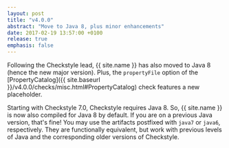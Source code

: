 ```yaml
---
layout: post
title: "v4.0.0"
abstract: "Move to Java 8, plus minor enhancements"
date: 2017-02-19 13:57:00 +0100
release: true
emphasis: false
---
```


Following the Checkstyle lead, {{ site.name }} has also moved to Java&nbsp;8 (hence the new major version).
Plus, the `propertyFile` option of the [PropertyCatalog]({{ site.baseurl }}/v4.0.0/checks/misc.html#PropertyCatalog) check
features a new placeholder.<!--break-->

Starting with Checkstyle 7.0, Checkstyle requires Java&nbsp;8. So, {{ site.name }} is now also compiled
for Java&nbsp;8 by default. If you are on a previous Java version, that's fine! You may use the artifacts
postfixed with `java7` or `java6`, respectively. They are functionally equivalent, but work with previous
levels of Java and the corresponding older versions of Checkstyle.
